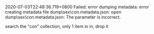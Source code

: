 2020-07-03T22:48:36.719+0800    Failed: error dumping metadata: error creating metadata file dump\sex\con.metadata.json: open dump\sex\con.metadata.json: The parameter is incorrect.

search the "con" collection, only 1 item in in, drop it